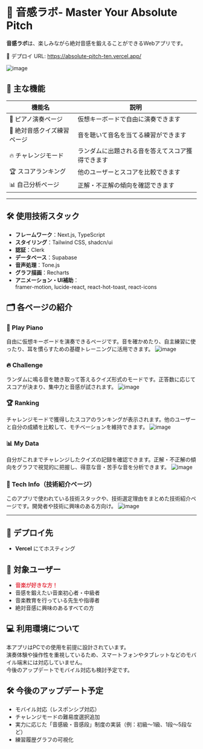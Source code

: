 # 🎹 音感ラボ- Master Your Absolute Pitch


**音感ラボ**は、楽しみながら絶対音感を鍛えることができるWebアプリです。

🚀 デプロイ URL: https://absolute-pitch-ten.vercel.app/


![image](https://github.com/user-attachments/assets/9f8d362b-7987-4901-9b6e-8cfeb7391d41)


## 🧩 主な機能

| 機能名 | 説明 |
|--------|------|
| 🎹 ピアノ演奏ページ | 仮想キーボードで自由に演奏できます |
| 🎯 絶対音感クイズ練習ページ | 音を聴いて音名を当てる練習ができます |
| 🔥 チャレンジモード | ランダムに出題される音を答えてスコア獲得できます |
| 🏆 スコアランキング | 他のユーザーとスコアを比較できます |
| 📊 自己分析ページ | 正解・不正解の傾向を確認できます |

---

## 🛠️ 使用技術スタック

- **フレームワーク**：Next.js, TypeScript  
- **スタイリング**：Tailwind CSS, shadcn/ui  
- **認証**：Clerk  
- **データベース**：Supabase  
- **音声処理**：Tone.js  
- **グラフ描画**：Recharts  
- **アニメーション・UI補助**：  
  framer-motion, lucide-react, react-hot-toast, react-icons


## 🗂 各ページの紹介

### 🎹 Play Piano  
自由に仮想キーボードを演奏できるページです。音を確かめたり、自主練習に使ったり、耳を慣らすための基礎トレーニングに活用できます。
![image](https://github.com/user-attachments/assets/f66c2019-4256-4ef6-9374-150b9863baf0)

### 🔥 Challenge  
ランダムに鳴る音を聴き取って答えるクイズ形式のモードです。正答数に応じてスコアが決まり、集中力と音感が試されます。
![image](https://github.com/user-attachments/assets/25cd3d11-fedc-49c1-b1c2-5c77cf282656)

### 🏆 Ranking  
チャレンジモードで獲得したスコアのランキングが表示されます。他のユーザーと自分の成績を比較して、モチベーションを維持できます。
![image](https://github.com/user-attachments/assets/9167e887-1836-456b-a6ea-511d21e35c2a)


### 📊 My Data  
自分がこれまでチャレンジしたクイズの記録を確認できます。正解・不正解の傾向をグラフで視覚的に把握し、得意な音・苦手な音を分析できます。
![image](https://github.com/user-attachments/assets/b3d7886a-3340-41dd-b7d2-392ea0977536)

### 🧪 Tech Info（技術紹介ページ）  
このアプリで使われている技術スタックや、技術選定理由をまとめた技術紹介ページです。開発者や技術に興味のある方向け。
![image](https://github.com/user-attachments/assets/64127fd5-2103-427f-b95d-fd22a7042d50)


---

## 🚀 デプロイ先
- **Vercel** にてホスティング

## 🎯 対象ユーザー

- <span style="color:#e63946;"><strong>音楽が好きな方！</strong></span>
- 音感を鍛えたい音楽初心者・中級者
- 音楽教育を行っている先生や指導者
- 絶対音感に興味のあるすべての方

## 💻 利用環境について

本アプリはPCでの使用を前提に設計されています。  
演奏体験や操作性を重視しているため、スマートフォンやタブレットなどのモバイル端末には対応していません。  
今後のアップデートでモバイル対応も検討予定です。

## 🛠 今後のアップデート予定

- モバイル対応（レスポンシブ対応）
- チャレンジモードの難易度選択追加
- 実力に応じた「音感級・音感段」制度の実装（例：初級〜1級、1段〜5段など）
- 練習履歴グラフの可視化
